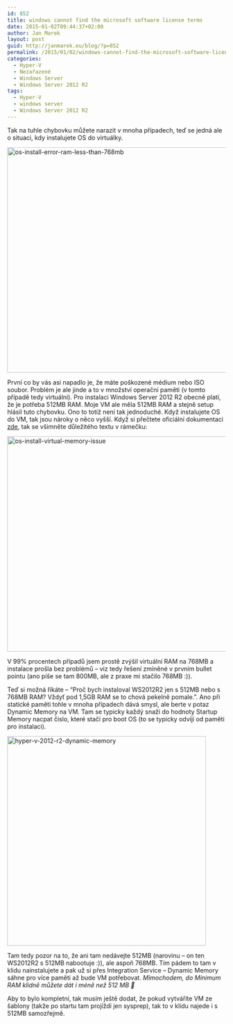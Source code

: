```yaml
---
id: 852
title: windows cannot find the microsoft software license terms
date: 2015-01-02T09:44:37+02:00
author: Jan Marek
layout: post
guid: http://janmarek.eu/blog/?p=852
permalink: /2015/01/02/windows-cannot-find-the-microsoft-software-license-terms/
categories:
  - Hyper-V
  - Nezařazené
  - Windows Server
  - Windows Server 2012 R2
tags:
  - Hyper-V
  - windows server
  - Windows Server 2012 R2
---
```

Tak na tuhle chybovku můžete narazit v mnoha případech, teď se jedná ale o situaci, kdy instalujete OS do virtuálky.

[<img title="os-install-error-ram-less-than-768mb" style="border-top: 0px; border-right: 0px; border-bottom: 0px; border-left: 0px; display: inline" border="0" alt="os-install-error-ram-less-than-768mb" src="http://janmarek.eu/wp-content/uploads/2015/01/osinstallerrorramlessthan768mb_thumb.png" width="689" height="519" />](http://janmarek.eu/wp-content/uploads/2015/01/osinstallerrorramlessthan768mb.png) 

První co by vás asi napadlo je, že máte poškozené médium nebo ISO soubor. Problém je ale jinde a to v množství operační paměti (v tomto případě tedy virtuální). Pro instalaci Windows Server 2012 R2 obecně platí, že je potřeba 512MB RAM. Moje VM ale měla 512MB RAM a stejně setup hlásil tuto chybovku. Ono to totiž není tak jednoduché. Když instalujete OS do VM, tak jsou nároky o něco vyšší. Když si přečtete oficiální dokumentaci <a href="http://technet.microsoft.com/en-us/library/dn303418.aspx" target="_blank">zde</a>, tak se všimněte důležitého textu v rámečku:

[<img title="os-install-virtual-memory-issue" style="border-top: 0px; border-right: 0px; border-bottom: 0px; border-left: 0px; display: inline" border="0" alt="os-install-virtual-memory-issue" src="http://janmarek.eu/wp-content/uploads/2015/01/osinstallvirtualmemoryissue_thumb.png" width="701" height="496" />](http://janmarek.eu/wp-content/uploads/2015/01/osinstallvirtualmemoryissue.png) 

V 99% procentech případů jsem prostě zvýšil virtuální RAM na 768MB a instalace prošla bez problémů – viz tedy řešení zmíněné v prvním bullet pointu (ano píše se tam 800MB, ale z praxe mi stačilo 768MB :)).

Teď si možná říkáte – “Proč bych instaloval WS2012R2 jen s 512MB nebo s 768MB RAM? Vždyť pod 1,5GB RAM se to chová pekelně pomale.”. Ano při statické paměti tohle v mnoha případech dává smysl, ale berte v potaz Dynamic Memory na VM. Tam se typicky každý snaží do hodnoty Startup Memory nacpat čislo, které stačí pro boot OS (to se typicky odvíjí od paměti pro instalaci). 

[<img title="hyper-v-2012-r2-dynamic-memory" style="border-top: 0px; border-right: 0px; border-bottom: 0px; border-left: 0px; display: inline" border="0" alt="hyper-v-2012-r2-dynamic-memory" src="http://janmarek.eu/wp-content/uploads/2015/01/hyperv2012r2dynamicmemory_thumb.png" width="458" height="483" />](http://janmarek.eu/wp-content/uploads/2015/01/hyperv2012r2dynamicmemory.png) 

Tam tedy pozor na to, že ani tam nedávejte 512MB (narovinu – on ten WS2012R2 s 512MB nabootuje :)), ale aspoň 768MB. Tím pádem to tam v klidu nainstalujete a pak už si přes Integration Service – Dynamic Memory sáhne pro více paměti až bude VM potřebovat. _Mimochodem, do Minimum RAM klidně můžete dát i méně než 512 MB 🙂_

Aby to bylo kompletní, tak musím ještě dodat, že pokud vytváříte VM ze šablony (takže po startu tam projíždí jen sysprep), tak to v klidu najede i s 512MB samozřejmě.